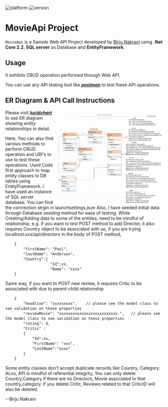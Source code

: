 ![platform](https://img.shields.io/badge/platform-.NET%20Core%202.2-blue?style=for-the-badge&logo=windows)
![version](https://img.shields.io/badge/version-1.0.0-yellow?style=for-the-badge&visual-studio)


# MovieApi Project

`MovieApi` is a Sample Web API Project developed by [Birju Nakrani](https://github.com/birjunakrani) using **.Net Core 2.2**, **SQL server** as Database and **EntityFramework**. 

## Usage
It exhibits CRUD operation performed through Web API.

You can use any API testing tool like [_**postman**_](https://www.getpostman.com/) to test these API operations.

## ER Diagram & API Call Instructions
<img src="images/MovieApiProject_ER_diagram.jpg" width="350" align="right" />

Please visit [_**lucidchart**_](https://www.lucidchart.com/documents/view/5f949dd9-35c3-4d6c-80af-716b05ba4bdd/0_0) to see ER diagram showing entity relationships in detail. 

Here, You can also find various methods to perform CRUD operation and URI's to use to test these operations.
Used Code first approach to map entity classes to DB tables using EntityFramework.
I have used an instance of SQL server database. You can find the connection strgin in launchsettings.json
Also, I have seeded initial data through Database seeding method for ease of testing. 
While Creating/Adding data to some of the entities, need to be mindful of relationship.
e.g. if you want to test POST method to add Director, it also requires Country object to be associated with
so, if you are trying localhost:xxx/api/directors  in the body of POST method,
```
    {
        "firstName": "Paul",
        "lastName": "Anderson",
        "Country":{
                    "Id":xx,
                    "Name": "xxxx"
    }
```

Same way, if you want to POST new review, it requires Critic to be associated with due to parent-child relationship
```
    {
        "headline": "xxxxxxxxx",    // please see the model class to see validation on these properties
        "reviewMovie": "xxxxxxxxxxxxxxxxxxxxxxxxxx.",   // please see the model class to see validation on these properties
        "rating": 4,
        "Critic" : 
        {
            "Id":xx,
            "FirstName": "xxx",
            "LastName":"xxxx"
        }
    }
```

Some entity classes don't accept duplicate records like Country, Category.
ALso, API is mindful of referential integrity, 
You can only delete Country,Category if there are no Directors, Movie associated to that country,category.
if you delete Critic, Reviews related to that CriticID will also be deleted. 

--Birju Nakrani
